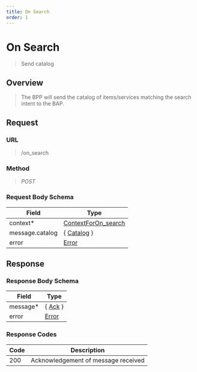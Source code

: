 ```yaml
---
title: On Search
order: 1
---
```


# On Search

> Send catalog

## Overview

> The BPP will send the catalog of items/services matching the search intent to
> the BAP.

## Request

### URL

> /on_search

### Method

> _POST_

### Request Body Schema

| **Field**       | **Type**                                                                          |
| --------------- | --------------------------------------------------------------------------------- |
| context\*       | [ContextForOn_search](/reference/0.9.3/core/schema-reference/contextforon_search) |
| message.catalog | { [Catalog](/reference/0.9.3/core/schema-reference/catalog) }                     |
| error           | [Error](/reference/0.9.3/core/schema-reference/error)                             |

## Response

### Response Body Schema

| **Field** | **Type**                                              |
| --------- | ----------------------------------------------------- |
| message\* | { [Ack](/reference/0.9.3/core/schema-reference/ack) } |
| error     | [Error](/reference/0.9.3/core/schema-reference/error) |

### Response Codes

| **Code** | **Description**                     |
| -------- | ----------------------------------- |
| 200      | Acknowledgement of message received |
